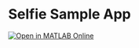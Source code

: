 # Selfie Sample App
[![Open in MATLAB Online](https://www.mathworks.com/images/responsive/global/open-in-matlab-online.svg)](https://matlab.mathworks.com/open/github/v1?repo=nrobertsMW/selfie-sample&project=selfie-sample.prj&file=Selfie_Sample.mlapp&focus=true)
